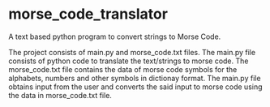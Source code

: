# morse_code_translator
A text based python program to convert strings to Morse Code.

The project consists of main.py and morse_code.txt files.
The main.py file consists of python code to translate the text/strings to morse code.
The morse_code.txt file contains the data of morse code symbols for the alphabets, numbers and other symbols in dictionay format.
The main.py file obtains input from the user and converts the said input to morse code using the data in morse_code.txt file.

